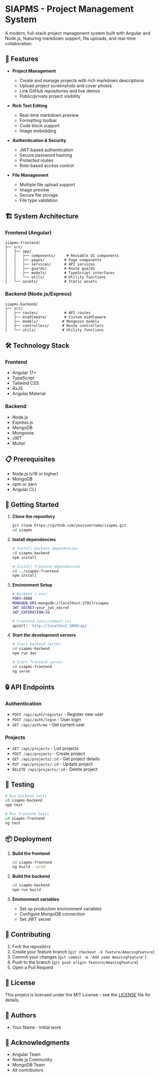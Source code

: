 # SIAPMS - Project Management System

A modern, full-stack project management system built with Angular and Node.js, featuring markdown support, file uploads, and real-time collaboration.

## 🚀 Features

- **Project Management**
  - Create and manage projects with rich markdown descriptions
  - Upload project screenshots and cover photos
  - Link GitHub repositories and live demos
  - Public/private project visibility

- **Rich Text Editing**
  - Real-time markdown preview
  - Formatting toolbar
  - Code block support
  - Image embedding

- **Authentication & Security**
  - JWT-based authentication
  - Secure password hashing
  - Protected routes
  - Role-based access control

- **File Management**
  - Multiple file upload support
  - Image preview
  - Secure file storage
  - File type validation

## 🏗️ System Architecture

### Frontend (Angular)
```
siapms-frontend/
├── src/
│   ├── app/
│   │   ├── components/     # Reusable UI components
│   │   ├── pages/         # Page components
│   │   ├── services/      # API services
│   │   ├── guards/        # Route guards
│   │   ├── models/        # TypeScript interfaces
│   │   └── utils/         # Utility functions
│   └── assets/            # Static assets
```

### Backend (Node.js/Express)
```
siapms-backend/
├── src/
│   ├── routes/            # API routes
│   ├── middleware/        # Custom middleware
│   ├── models/           # Mongoose models
│   ├── controllers/      # Route controllers
│   └── utils/            # Utility functions
```

## 🛠️ Technology Stack

### Frontend
- Angular 17+
- TypeScript
- Tailwind CSS
- RxJS
- Angular Material

### Backend
- Node.js
- Express.js
- MongoDB
- Mongoose
- JWT
- Multer

## 📋 Prerequisites

- Node.js (v18 or higher)
- MongoDB
- npm or yarn
- Angular CLI

## 🚀 Getting Started

1. **Clone the repository**
   ```bash
   git clone https://github.com/yourusername/siapms.git
   cd siapms
   ```

2. **Install dependencies**
   ```bash
   # Install backend dependencies
   cd siapms-backend
   npm install

   # Install frontend dependencies
   cd ../siapms-frontend
   npm install
   ```

3. **Environment Setup**
   ```bash
   # Backend (.env)
   PORT=3000
   MONGODB_URI=mongodb://localhost:27017/siapms
   JWT_SECRET=your_jwt_secret
   JWT_EXPIRATION=7d

   # Frontend (environment.ts)
   apiUrl: 'http://localhost:3000/api'
   ```

4. **Start the development servers**
   ```bash
   # Start backend server
   cd siapms-backend
   npm run dev

   # Start frontend server
   cd siapms-frontend
   ng serve
   ```

## 🔒 API Endpoints

### Authentication
- `POST /api/auth/register` - Register new user
- `POST /api/auth/login` - User login
- `GET /api/auth/me` - Get current user

### Projects
- `GET /api/projects` - List projects
- `POST /api/projects` - Create project
- `GET /api/projects/:id` - Get project details
- `PUT /api/projects/:id` - Update project
- `DELETE /api/projects/:id` - Delete project

## 🧪 Testing

```bash
# Run backend tests
cd siapms-backend
npm test

# Run frontend tests
cd siapms-frontend
ng test
```

## 📦 Deployment

1. **Build the frontend**
   ```bash
   cd siapms-frontend
   ng build --prod
   ```

2. **Build the backend**
   ```bash
   cd siapms-backend
   npm run build
   ```

3. **Environment variables**
   - Set up production environment variables
   - Configure MongoDB connection
   - Set JWT secret

## 🤝 Contributing

1. Fork the repository
2. Create your feature branch (`git checkout -b feature/AmazingFeature`)
3. Commit your changes (`git commit -m 'Add some AmazingFeature'`)
4. Push to the branch (`git push origin feature/AmazingFeature`)
5. Open a Pull Request

## 📝 License

This project is licensed under the MIT License - see the [LICENSE](LICENSE) file for details.

## 👥 Authors

- Your Name - Initial work

## 🙏 Acknowledgments

- Angular Team
- Node.js Community
- MongoDB Team
- All contributors
